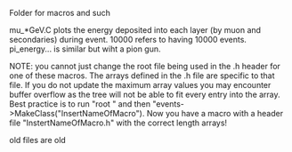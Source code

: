 Folder for macros and such

mu_*GeV.C plots the energy deposited into each layer (by muon and secondaries) during event. 10000 refers to having 10000 events. pi_energy... is similar but wiht a pion gun.

NOTE: you cannot just change the root file being used in the .h header for one of these macros. The arrays defined in the .h file are specific to that file. If you do not update the maximum array values you may encounter buffer overflow as the tree will not be able to fit every entry into the array. Best practice is to run "root <rootfilename>" and then "events->MakeClass("InsertNameOfMacro"). Now you have a macro with a header file "InstertNameOfMacro.h" with the correct length arrays!

old files are old
